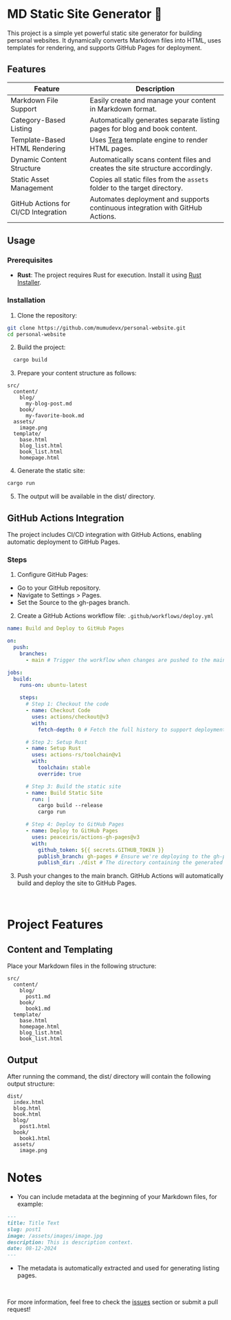 # MD Static Site Generator 🚀

This project is a simple yet powerful static site generator for building personal websites. It dynamically converts Markdown files into HTML, uses templates for rendering, and supports GitHub Pages for deployment.

## Features

| Feature                              | Description                                                                   |
| ------------------------------------ | ----------------------------------------------------------------------------- |
| Markdown File Support                | Easily create and manage your content in Markdown format.                     |
| Category-Based Listing               | Automatically generates separate listing pages for blog and book content.     |
| Template-Based HTML Rendering        | Uses [Tera](https://tera.netlify.app/) template engine to render HTML pages.  |
| Dynamic Content Structure            | Automatically scans content files and creates the site structure accordingly. |
| Static Asset Management              | Copies all static files from the `assets` folder to the target directory.     |
| GitHub Actions for CI/CD Integration | Automates deployment and supports continuous integration with GitHub Actions. |

## Usage

### Prerequisites

- **Rust**: The project requires Rust for execution. Install it using [Rust Installer](https://www.rust-lang.org/tools/install).

### Installation

1. Clone the repository:

```sh
git clone https://github.com/mumudevx/personal-website.git
cd personal-website
```

2. Build the project:

```sh
  cargo build
```

3. Prepare your content structure as follows:

```
src/
  content/
    blog/
      my-blog-post.md
    book/
      my-favorite-book.md
  assets/
    image.png
  template/
    base.html
    blog_list.html
    book_list.html
    homepage.html
```

4. Generate the static site:

```sh
cargo run
```

5. The output will be available in the dist/ directory.

## GitHub Actions Integration

The project includes CI/CD integration with GitHub Actions, enabling automatic deployment to GitHub Pages.

### Steps

1. Configure GitHub Pages:

- Go to your GitHub repository.
- Navigate to Settings > Pages.
- Set the Source to the gh-pages branch.

2. Create a GitHub Actions workflow file: `.github/workflows/deploy.yml`

```yaml
name: Build and Deploy to GitHub Pages

on:
  push:
    branches:
      - main # Trigger the workflow when changes are pushed to the main branch

jobs:
  build:
    runs-on: ubuntu-latest

    steps:
      # Step 1: Checkout the code
      - name: Checkout Code
        uses: actions/checkout@v3
        with:
          fetch-depth: 0 # Fetch the full history to support deployments

      # Step 2: Setup Rust
      - name: Setup Rust
        uses: actions-rs/toolchain@v1
        with:
          toolchain: stable
          override: true

      # Step 3: Build the static site
      - name: Build Static Site
        run: |
          cargo build --release
          cargo run

      # Step 4: Deploy to GitHub Pages
      - name: Deploy to GitHub Pages
        uses: peaceiris/actions-gh-pages@v3
        with:
          github_token: ${{ secrets.GITHUB_TOKEN }}
          publish_branch: gh-pages # Ensure we're deploying to the gh-pages branch
          publish_dir: ./dist # The directory containing the generated site
```

3. Push your changes to the main branch. GitHub Actions will automatically build and deploy the site to GitHub Pages.

<br>

# Project Features

## Content and Templating

Place your Markdown files in the following structure:

```
src/
  content/
    blog/
      post1.md
    book/
      book1.md
  template/
    base.html
    homepage.html
    blog_list.html
    book_list.html
```

## Output

After running the command, the dist/ directory will contain the following output structure:

```
dist/
  index.html
  blog.html
  book.html
  blog/
    post1.html
  book/
    book1.html
  assets/
    image.png
```

# Notes

- You can include metadata at the beginning of your Markdown files, for example:

```markdown
---
title: Title Text
slug: post1
image: /assets/images/image.jpg
description: This is description context.
date: 08-12-2024
---
```

- The metadata is automatically extracted and used for generating listing pages.

<br>

For more information, feel free to check the [issues](https://github.com/mumudevx/md-static-site-generator/issues) section or submit a pull request!

